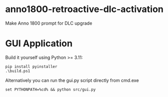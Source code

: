 # anno1800-retroactive-dlc-activation
Make Anno 1800 prompt for DLC upgrade

# GUI Application
Build it yourself using Python >= 3.11:
```
pip install pyinstaller
.\build.ps1
```
Alternatively you can run the gui.py script directly from cmd.exe
```
set PYTHONPATH=%cd% && python src/gui.py
```